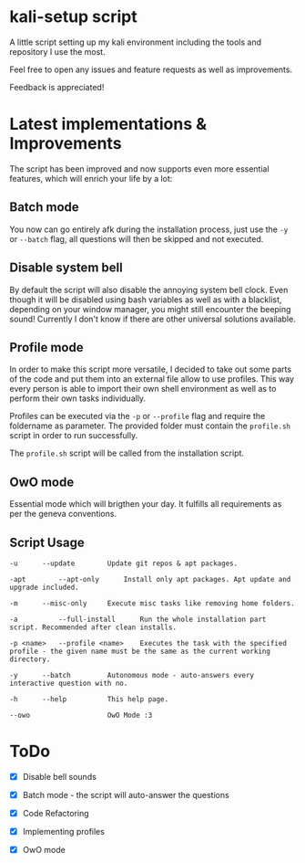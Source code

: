 # kali-setup script
A little script setting up my kali environment including the tools and repository I use the most. 

Feel free to open any issues and feature requests as well as improvements. 

Feedback is appreciated!

# Latest implementations & Improvements
The script has been improved and now supports even more essential features, which will enrich your life by a lot:

## Batch mode
You now can go entirely afk during the installation process, just use the `-y` or `--batch` flag, all questions will then be skipped and not executed.

## Disable system bell
By default the script will also disable the annoying system bell clock. Even though it will be disabled using bash variables as well as with a blacklist, depending on your window manager, you might still encounter the beeping sound! Currently I don't know if there are other universal solutions available.

## Profile mode
In order to make this script more versatile, I decided to take out some parts of the code and put them into an external file allow to use profiles. This way every person is able to import their own shell environment as well as to perform their own tasks individually. 

Profiles can be executed via the `-p` or `--profile` flag and require the foldername as parameter. The provided folder must contain the `profile.sh` script in order to run successfully.

The `profile.sh` script will be called from the installation script.

## OwO mode
Essential mode which will brigthen your day. It fulfills all requirements as per the geneva conventions. 

## Script Usage
	-u 		--update		Update git repos & apt packages.

	-apt 		--apt-only		Install only apt packages. Apt update and upgrade included.

	-m 		--misc-only		Execute misc tasks like removing home folders.

	-a 	    	--full-install		Run the whole installation part script. Recommended after clean installs.

	-p <name>	--profile <name>	Executes the task with the specified profile - the given name must be the same as the current working directory. 

	-y 		--batch			Autonomous mode - auto-answers every interactive question with no.

	-h 		--help 			This help page.

	--owo					OwO Mode :3


# ToDo
- [x] Disable bell sounds
- [x] Batch mode - the script will auto-answer the questions
- [x] Code Refactoring
- [x] Implementing profiles
- [x] OwO mode

